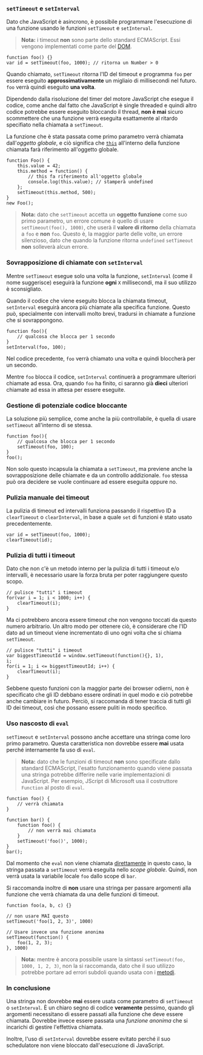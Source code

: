 ### `setTimeout` e `setInterval`

Dato che JavaScript è asincrono, è possibile programmare l'esecuzione di una
funzione usando le funzioni `setTimeout` e `setInterval`.

> **Nota:** i timeout **non** sono parte dello standard ECMAScript. Essi
> vengono implementati come parte del [DOM][1].

    function foo() {}
    var id = setTimeout(foo, 1000); // ritorna un Number > 0

Quando chiamato, `setTimeout` ritorna l'ID del timeout e programma `foo` per
essere eseguito **approssimativamente** un migliaio di millisecondi nel futuro.
`foo` verrà quindi eseguito **una volta**.

Dipendendo dalla risoluzione del timer del motore JavaScript che esegue il codice,
come anche dal fatto che JavaScript è single threaded e quindi altro codice
potrebbe essere eseguito bloccando il thread, **non è mai** sicuro scommettere
che una funzione verrà eseguita esattamente al ritardo specifiato nella chiamata
a `setTimeout`.

La funzione che è stata passata come primo parametro verrà chiamata dall'*oggetto globale*,
e ciò significa che [`this`](#function.this) all'interno della funzione chiamata
farà riferimento all'oggetto globale.

    function Foo() {
        this.value = 42;
        this.method = function() {
            // this fa riferimento all'oggetto globale
            console.log(this.value); // stamperà undefined
        };
        setTimeout(this.method, 500);
    }
    new Foo();

> **Nota:** dato che `setTimeout` accetta un **oggetto funzione** come suo
> primo parametro, un errore comune è quello di usare `setTimeout(foo(), 1000)`,
> che userà il **valore di ritorno** della chiamata a `foo` e **non** `foo`.
> Questo è, la maggior parte delle volte, un errore silenzioso, dato che quando
> la funzione ritorna `undefined` `setTimeout` **non** solleverà alcun errore.

### Sovrapposizione di chiamate con `setInterval`

Mentre `setTimeout` esegue solo una volta la funzione, `setInterval` (come il
nome suggerisce) eseguirà la funzione **ogni** `X` millisecondi, ma il suo
utilizzo è sconsigliato.

Quando il codice che viene eseguito blocca la chiamata timeout, `setInterval`
eseguirà ancora più chiamate alla specifica funzione. Questo può, specialmente
con intervalli molto brevi, tradursi in chiamate a funzione che si sovrappongono.

    function foo(){
        // qualcosa che blocca per 1 secondo
    }
    setInterval(foo, 100);

Nel codice precedente, `foo` verrà chiamato una volta e quindi bloccherà per
un secondo.

Mentre `foo` blocca il codice, `setInterval` continuerà a programmare ulteriori
chiamate ad essa. Ora, quando `foo` ha finito, ci saranno già **dieci** ulteriori
chiamate ad essa in attesa per essere eseguite.

### Gestione di potenziale codice bloccante

La soluzione più semplice, come anche la più controllabile, è quella di usare
`setTimeout` all'interno di se stessa.

    function foo(){
        // qualcosa che blocca per 1 secondo
        setTimeout(foo, 100);
    }
    foo();

Non solo questo incapsula la chiamata a `setTimeout`, ma previene anche la
sovrapposizione delle chiamate e da un controllo addizionale. `foo` stessa
può ora decidere se vuole continuare ad essere eseguita oppure no.

### Pulizia manuale dei timeout

La pulizia di timeout ed intervalli funziona passando il rispettivo ID a
`clearTimeout` o `clearInterval`, in base a quale `set` di funzioni è stato
usato precedentemente.

    var id = setTimeout(foo, 1000);
    clearTimeout(id);

### Pulizia di tutti i timeout

Dato che non c'è un metodo interno per la pulizia di tutti i timeout e/o
intervalli, è necessario usare la forza bruta per poter raggiungere questo
scopo.

    // pulisce "tutti" i timeout
    for(var i = 1; i < 1000; i++) {
        clearTimeout(i);
    }

Ma ci potrebbero ancora essere timeout che non vengono toccati da questo
numero arbitrario. Un altro modo per ottenere ciò, è considerare che l'ID
dato ad un timeout viene incrementato di uno ogni volta che si chiama
`setTimeout`.

    // pulisce "tutti" i timeout
    var biggestTimeoutId = window.setTimeout(function(){}, 1),
    i;
    for(i = 1; i <= biggestTimeoutId; i++) {
        clearTimeout(i);
    }

Sebbene questo funzioni con la maggior parte dei browser odierni, non è
specificato che gli ID debbano essere ordinati in quel modo e ciò potrebbe
anche cambiare in futuro. Perciò, si raccomanda di tener traccia di tutti
gli ID dei timeout, così che possano essere puliti in modo specifico.

### Uso nascosto di `eval`

`setTimeout` e `setInterval` possono anche accettare una stringa come loro
primo parametro. Questa caratteristica non dovrebbe essere **mai** usata
perché internamente fa uso di `eval`.

> **Nota:** dato che le funzioni di timeout **non** sono specificate dallo
> standard ECMAScript, l'esatto funzionamento quando viene passata una stringa
> potrebbe differire nelle varie implementazioni di JavaScript. Per esempio,
> JScript di Microsoft usa il costruttore `Function` al posto di `eval`.

    function foo() {
        // verrà chiamata
    }

    function bar() {
        function foo() {
            // non verrà mai chiamata
        }
        setTimeout('foo()', 1000);
    }
    bar();

Dal momento che `eval` non viene chiamata [direttamente](#core.eval) in questo
caso, la stringa passata a `setTimeout` verrà eseguita nello *scope globale*.
Quindi, non verrà usata la variabile locale `foo` dallo scope di `bar`.

Si raccomanda inoltre di **non** usare una stringa per passare argomenti alla
funzione che verrà chiamata da una delle funzioni di timeout.

    function foo(a, b, c) {}

    // non usare MAI questo
    setTimeout('foo(1, 2, 3)', 1000)

    // Usare invece una funzione anonima
    setTimeout(function() {
        foo(1, 2, 3);
    }, 1000)

> **Nota:** mentre è ancora possibile usare la sintassi
> `setTimeout(foo, 1000, 1, 2, 3)`, non la si raccomanda, dato che il suo
> utilizzo potrebbe portare ad errori subdoli quando usata con i
> [metodi](#function.this).

### In conclusione

Una stringa non dovrebbe **mai** essere usata come parametro di `setTimeout` o
`setInterval`. &Egrave; un chiaro segno di codice **veramente** pessimo, quando
gli argomenti necessitano di essere passati alla funzione che deve essere
chiamata. Dovrebbe invece essere passata una *funzione anonima* che si incarichi
di gestire l'effettiva chiamata.

Inoltre, l'uso di `setInterval` dovrebbe essere evitato perché il suo schedulatore
non viene bloccato dall'esecuzione di JavaScript.

[1]: http://en.wikipedia.org/wiki/Document_Object_Model "Document Object Model"

